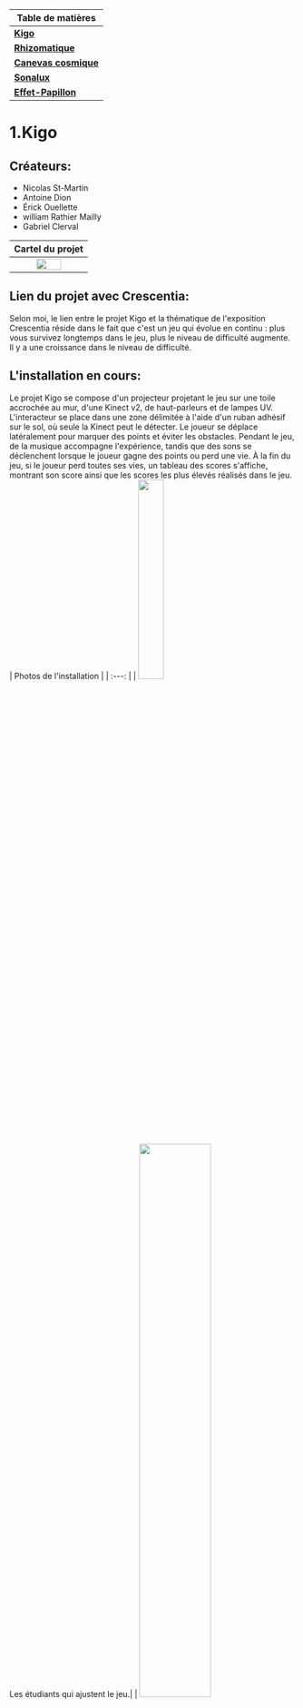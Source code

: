 | **Table de matières** |
|-----------------------|
| [**Kigo**](#1kigo)        |
| [**Rhizomatique**](#2rhizomatique) |
| [**Canevas cosmique**](#3canevas-cosmique) |
| [**Sonalux**](#4sonalux) |
| [**Effet-Papillon**](#5effet-papillon) |

# 1.Kigo
## Créateurs:
* Nicolas St-Martin
* Antoine Dion
* Érick Ouellette
* william Rathier Mailly
* Gabriel Clerval

| Cartel du projet |
| :---: |
| <img src="./media/Kigo_cartel.jpg" width=60% height=60%>|

## Lien du projet avec Crescentia:
Selon moi, le lien entre le projet Kigo et la thématique de l'exposition Crescentia réside dans le fait que c'est un jeu qui évolue en continu : plus vous survivez longtemps dans le jeu, plus le niveau de difficulté augmente. Il y a une croissance dans le niveau de difficulté.
## L'installation en cours:
Le projet Kigo se compose d'un projecteur projetant le jeu sur une toile accrochée au mur, d'une Kinect v2, de haut-parleurs et de lampes UV. L'interacteur se place dans une zone délimitée à l'aide d'un ruban adhésif sur le sol, où seule la Kinect peut le détecter. Le joueur se déplace latéralement pour marquer des points et éviter les obstacles. Pendant le jeu, de la musique accompagne l'expérience, tandis que des sons se déclenchent lorsque le joueur gagne des points ou perd une vie. À la fin du jeu, si le joueur perd toutes ses vies, un tableau des scores s'affiche, montrant son score ainsi que les scores les plus élevés réalisés dans le jeu.
| Photos de l'installation |
| :---: |
| <img src="./media/Kigo_production.jpg" width=30% height=30%> <br>Les étudiants qui ajustent le jeu.|
| <img src="./media/Kigo_experience.jpg" width=50% height=50%> <br>Un intéracteur qui expérimente le jeu.|
| <img src="./media/Kigo_projection.jpg" width=50% height=50%> <br>La projection du jeu sur la toile.|
## Schéma de l'Installation:
  <img src="./media/Kigo_plantation_technique.png">
  Source: https://github.com/espace-interactif/Kigo/tree/main/docs/preproduction

## 3 Cours Incontournables du Programme:
Les trois cours que je considère comme incontournables pour la réalisation de ce projet sont les cours d'audio 2, de modélisation 3D et d'animation 3D. En effet, le projet implique fortement l'utilisation de sons, la création en 3D et l'animation d'éléments en 3D.
## Technique ou Composante Technologique:
Je ne savais pas qu'il était possible d'intégrer la Kinect dans des projets interactifs. Je pensais que c'était uniquement un accessoire de jeu réservé à la console Xbox.
## Ressenti lors de l'expérience de l'installation:
L'expérience était amusante et m'a rappelé les jeux vidéo qui nécessitaient des mouvements réels, tels que ceux de la console Wii auxquels je jouais lorsque j'étais enfant. Les sons et les images du jeu m'ont immergé dans un univers futuriste, à l'esthétique cyberpunk
## Justification pour Classement de préférence:
J'ai placé ce projet en première position car je l'ai trouvé simple, très intuitif et facile à comprendre, offrant une expérience immersive. De plus, lors de l'installation de l'exposition, j'ai été impressionné par sa complétude.
***

# 2.Rhizomatique
## Créateurs:
* Jolyanne Desjardins
* Maïka Désy
* Laurie Houde
* Félix Testa Radonovic

| Cartel du projet |
| :---: |
| <img src="./media/Rhizo_cartel.jpg" width=60% height=60%>|

## Lien du projet avec Crescentia:
Selon moi, le lien entre le projet Rhizomatique et le thème de l'exposition, qui est la croissance, réside dans l'évolution des souvenirs. Selon l'emplacement où l'interacteur place sa main sur la toile, des souvenirs sont affichés, allant des plus anciens aux plus récents, reflétant ainsi un processus de croissance.
## L'installation en cours:
L'expérience Rhizomatique se compose de haut-parleurs, de projecteurs, d'une sorte de boîte munie d'une toile sur sa surface, ainsi que d'une Kinect avec un projecteur en dessous de la boîte. L'interacteur place sa main sur la toile située sur la surface de la boîte, et la Kinect en dessous détecte la position de la main. Lorsque la main est déposée, une silhouette de main s'affiche sur la toile de la boîte, et l'animation sur la toile accrochée au mur change pour présenter un souvenir correspondant. De plus, l'expérience est accompagnée d'un son d'ambiance, et lorsque la main est déposée, un effet sonore est déclenché.

| Photos de l'installation |
| :---: |
| <img src="./media/Rhizo_production.jpg" width=50% height=50%> <br>Les étudiants qui ajustent l'expérience.|
| <img src="./media/Rhizo_projecteurs.jpg" width=50% height=50%> <br>Projecteurs.|
| <img src="./media/Rhizo_kinect.jpg" width=50% height=50%> <br>La Kinect en dessous de la boîte.|
## Schéma de l'Installation:
<img src="./media/Rhizo_plantation.png">
Source: https://github.com/TIM-Celestia/Rhizomatique/tree/main/docs/preproduction

## 3 Cours Incontournables du Programme:
Les trois cours que je considère comme incontournables pour la réalisation de ce projet sont ceux de traitement audiovisuel, d'installation multimédia et d'objets interactifs. En effet, le projet implique fortement l'utilisation de projecteurs, d'éléments interactifs, ainsi que des effets en temps réel et le déclenchement des vidéos et échantillons en fonction des interactions.
## Technique ou Composante Technologique:
À travers cette expérience j'ai appris qu'on pouvait utilisé la kinect d'une autre manière que de l'utiliser pour detecter le corps d'une personne et son mouvement, mais pour créer un dispositf interactive avec le projecteur qui rend l'experience très intéressant.
## Ressenti lors de l'expérience de l'installation:
J'ai ressenti une sensation similaire à celle que l'on éprouve en essayant de se rappeler certains moments précieux, mais le temps écoulé les rend flous, rendant difficile de se souvenir de tous les détails exacts.
## Justification pour Classement de préférence:
J'ai placé ce projet en deuxième position parce que j'ai beaucoup aimé le concept, ça me faisait un peu penser à un scrapbook mais en version expérience interactive. L'expérience était simple, mais un peu trop courte.
***

# 3.Canevas cosmique
## Créateurs:
* Jacob Alarie-Brousseau 
* Jérémy Cholette 
* Étienne Charron 
* Quoc Huy Do 
* Mikaël Tourangeau

| Cartel du projet |
| :---: |
| <img src="./media/Canevas_cosmique_cartel.jpg" width=60% height=60%>|

## Lien du projet avec Crescentia:
Le lien de ce projet avec le thème de la croissance réside dans le fait que dans l'interaction du projet, il y a une évolution dépendante des actions apportées par les interacteurs.

## L'installation en cours:
En termes d'installation, le projet est quelque peu similaire au projet Rhizomatique dans le sens où il utilise des haut-parleurs, des projecteurs et une Kinect. Cependant, au lieu d'une boîte avec la Kinect et un projecteur, il s'agit d'une table qui affiche ce qui est projeté par le projecteur placé en dessous. Sur la table, il y a des statuettes représentant des planètes. Lorsque vous déposez une statuette sur la table, la planète correspondante s'affiche sur la toile murale. Sous les statuettes, il y a une image similaire à un code QR, mais elle sert à identifier quelle statuette afficher et où l'afficher sur la projection murale en fonction de son positionnement sur la table. L'expérience est accompagnée de sons et d'effets sonores.

| Photos de l'installation |
| :---: |
| <img src="./media/Canevas_cosmique_projecteur.jpg" width=40% height=40%> <br>Le projecteur et la Kinect sont positionnés en dessous de la table.|
| <img src="./media/Canevas_cosmique_avant_statue.jpg" width=40% height=40%> <br>Avant de créer les statues, ils ont testé avec des cartes en papier comportant le code.|
| <img src="./media/Canvas_cosmique_projection.jpg" width=45% height=45%> <br>L'expérience projetée sur la toile murale.|
| <img src="./media/Canevas_cosmique_statue.jpg" width=35% height=35%> <br>La table et les statuettes. (Pendant l'exposition)|

## Schéma de l'Installation:
<img src="./media/Canevas_cosmique_plantation_studio.png" width=80% height=80%>
Source: https://github.com/Les-gars-d-la-table/Canevas-Cosmique/raw/main/docs/preproduction

## 3 Cours Incontournables du Programme:
Les trois cours que je considère comme incontournables pour la réalisation de ce projet sont les cours d'installation multimédia, de modélisation 3D et d'animation 3D. En effet, le projet implique fortement l'utilisation de la projection vidéo, la création en 3D et l'animation d'éléments en 3D.
## Technique ou Composante Technologique:
L'intégration du langage de programmation Python dans le cadre du projet multimédia. Un script Python a été utilisé pour reconnaître l'image sous les statuettes ainsi que leur positionnement sur la table, puis convertir ces données pour les afficher dans l'expérience projetée sur la toile du mur.
## Ressenti en Expérimentant les Installations:
L'expérience m'a fait ressentir comme si j'étais au Cosmodôme ou dans un autre musée lié à l'astronomie, où il y aurait une expérience interactive similaire. Cela m'a aussi donné un sentiment de contrôle car j'ai pu essayer différentes combinaisons de planètes et de positionnements de statuettes sur la table, et cela affichait toujours un résultat différent.
## Justification pour Classement de préférence:
J'ai placé le projet en troisième position parce que j'ai trouvé que l'expérience était quand même bonne. Cependant, même si c'était assez intuitif, il fallait passer un certain temps à tester chaque combinaison pour comprendre le résultat obtenu par rapport à l'expérience.

***
# 4.Sonalux
## Créateurs:
* Vincent Desjardins
* Camélie Laprise
* Ghita Alaoui
* Antoine Haddad

| Cartel du projet |
| :---: |
| <img src="./media/Sonalux_cartel.jpg" width=60% height=60%>|

## Lien du projet avec Crescentia:
Le lien de ce projet avec la thématique de l'exposition réside dans le fait qu'il est toujours en évolution.
## L'installation en cours:
L'expérience utilise trois projecteurs, trois murs (dont deux mobiles), un podium équipé de boutons pour contrôler l'expérience, ainsi que des écouteurs accrochés sur le podium. En fonction des boutons pressés, la projection et la musique changent d'une certaine manière, mais le contenu généré reste toujours différent, ne demeurant jamais le même.

| Photos de l'installation |
| :---: |
| <img src="./media/Sonalux_experience_installation.jpg" width=40% height=40%> <br>L'expérience Sonalux pendant l'installation.|
| <img src="./media/Sonalux_controlleur_test.jpg" width=40% height=40%> <br>Le prototype du podium pendant l'installation.|
| <img src="./media/Sonalux_production.jpg" width=45% height=45%>|

## Schéma de l'Installation:
<img src="./media/Sonalux_schema_plantation.png" width=50%>
Source: https://github.com/Sonalux2024/Sonalux/tree/main/docs/preproduction

## 3 Cours Incontournables du Programme:
Trois cours incontournables du programme pour la réalisation de ce projet seraient le cours de traitement audiovisuel, le cours d'objets interactifs et le cours d'installation multimédia. En effet, le projet fait fortement usage d'appareils électroniques pour contrôler l'expérience, d'effets spéciaux et de la projection vidéo.
## Technique ou Composante Technologique:
## Ressenti lors de l'expérience de l'installation:
L'expérience m'a donné un sentiment de contrôle similaire à celui de l'expérience du Canevas cosmique. Cependant, le fait que le contenu soit généré de manière aléatoire signifie qu'on ne peut jamais anticiper ce qui va s'afficher ou ce que l'on va entendre, ce qui rend l'expérience un peu monotone. Par ailleurs, en termes de visuels, cela m'a donné l'impression d'être projeté dans le futur, l'expérience semblant être vivante grâce à son évolution indépendante.
## Justification pour Classement de préférence:
J'ai classé l'expérience en quatrième position car les visuels et les sons étaient bons, mais l'expérience était très courte. Bien qu'elle continue sans arrêt à générer du contenu différent à l'infini, après quelques minutes, j'avais envie de passer à autre chose
***
# 5.Effet-Papillon
## Créateurs:
* Alexis Bolduc
* Raphaël Dumont
* Jasmine Lapierre
* William Morel
* Alexia Papanikolaou
* Viktor Zhuravlev
## Lien du projet avec Crescentia:
## L'installation en cours:
## Schéma de l'Installation:
<img src="./media/Effet_papillon_plantation.png">
Source: https://github.com/Iteration6/Effet-Papillon/tree/main/docs/preproduction

## 3 Cours Incontournables du Programme:
## Technique ou Composante Technologique:
## Ressenti lors de l'expérience de l'installation:
## Justification pour Classement de préférence:

***
